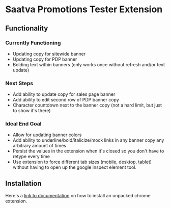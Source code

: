 # Saatva Promotions Tester Extension

## Functionality
### Currently Functioning
  - Updating copy for sitewide banner
  - Updating copy for PDP banner
  - Bolding text within banners (only works once without refresh and/or text update)
### Next Steps
  - Add ability to update copy for sales page banner
  - Add ability to edit second row of PDP banner copy
  - Character countdown next to the banner copy (not a hard limit, but just to show it's there)
### Ideal End Goal
  - Allow for updating banner colors
  - Add ability to underline/bold/italicize/mock links in any banner copy any arbitrary amount of times
  - Persist the values in the extension when it's closed so you don't have to retype every time
  - Use extension to force different tab sizes (mobile, desktop, tablet) without having to open up the google inspect element tool.

## Installation
Here's a [link to documentation](https://webkul.com/blog/how-to-install-the-unpacked-extension-in-chrome/) on how to install an unpacked chrome extension.